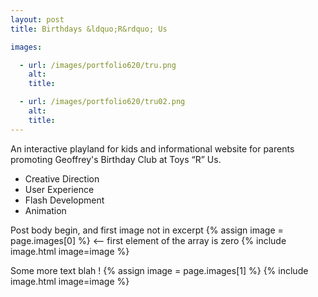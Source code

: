 ```yaml
---
layout: post
title: Birthdays &ldquo;R&rdquo; Us

images:

  - url: /images/portfolio620/tru.png
    alt: 
    title: 

  - url: /images/portfolio620/tru02.png
    alt: 
    title: 
---
```


An interactive playland for kids and informational website for parents promoting Geoffrey's Birthday Club at Toys &ldquo;R&rdquo; Us.

- Creative Direction
- User Experience
- Flash Development
- Animation

Post body begin, and first image not in excerpt
{% assign image = page.images[0] %} <-- first element of the array is zero
{% include image.html image=image %}

Some more text blah !
{% assign image = page.images[1] %}
{% include image.html image=image %}